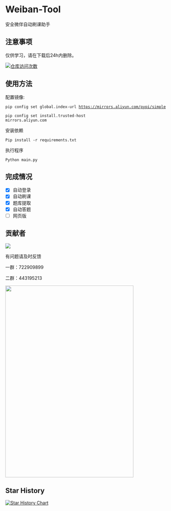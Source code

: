 # Weiban-Tool
安全微伴自动刷课助手

## 注意事项
仅供学习，请在下载后24h内删除。

[![仓库访问次数](https://badges.toozhao.com/badges/01J4X431GX8JJ8F43S0ES0ANXY/green.svg)]( "")

## 使用方法
配置镜像:

<code>pip config set global.index-url https://mirrors.aliyun.com/pypi/simple</code>

<code>pip config set install.trusted-host mirrors.aliyun.com</code>

安装依赖

<code>Pip install -r requirements.txt</code>

执行程序

<code>Python main.py</code>

## 完成情况
- [x] 自动登录
- [x] 自动刷课
- [x] 题库提取
- [x] 自动答题
- [ ] 网页版

## 贡献者

<img src="https://contrib.rocks/image?repo=coaixy/weiban-tool" />

有问题请及时反馈

一群：722909899

二群：443195213

<img src="https://github.com/Coaixy/weiban-tool/blob/master/IMG_1531.jpeg" width="400" height="600" />

## Star History

[![Star History Chart](https://api.star-history.com/svg?repos=coaixy/weiban-tool&type=Date)](https://star-history.com/#coaixy/weiban-tool&Date)
